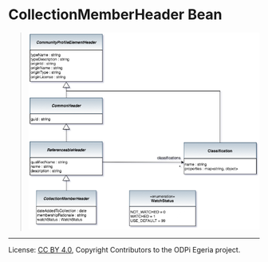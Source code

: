 <!-- SPDX-License-Identifier: CC-BY-4.0 -->
<!-- Copyright Contributors to the ODPi Egeria project. -->


# CollectionMemberHeader Bean


> ![UML](community-profile-beans-CollectionMemberHeader.png)




----
License: [CC BY 4.0](https://creativecommons.org/licenses/by/4.0/),
Copyright Contributors to the ODPi Egeria project.